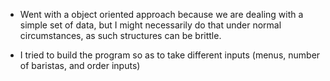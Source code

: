 - Went with a object oriented approach because we are dealing with a simple set of data, but I might necessarily do that under normal circumstances, as such structures can be brittle.

- I tried to build the program so as to take different inputs (menus, number of baristas, and order inputs)

